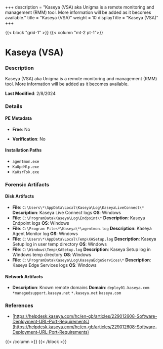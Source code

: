 +++
description = "Kaseya (VSA) aka Unigma is a remote monitoring and management (RMM) tool. More information will be added as it becomes available."
title = "Kaseya (VSA)"
weight = 10
displayTitle = "Kaseya (VSA)"
+++


{{< block "grid-1" >}}
{{< column "mt-2 pt-1">}}

# Kaseya (VSA)


### Description

Kaseya (VSA) aka Unigma is a remote monitoring and management (RMM) tool. More information will be added as it becomes available.



**Last Modified**: 2/8/2024

### Details


#### PE Metadata


- **Free**: No

- **Verification**: No




#### Installation Paths
- `agentmon.exe`
- `KaUpdHlp.exe`
- `KaUsrTsk.exe`

### Forensic Artifacts

#### Disk Artifacts
- **File**: `C:\Users\*\AppData\Local\Kaseya\Log\KaseyaLiveConnect\*`
  **Description**: Kaseya Live Connect logs
  **OS**: Windows
- **File**: `C:\ProgramData\Kaseya\Log\Endpoint\*`
  **Description**: Kaseya Endpoint logs
  **OS**: Windows
- **File**: `C:\Program Files*\Kaseya\*\agentmon.log`
  **Description**: Kaseya Agent Monitor log
  **OS**: Windows
- **File**: `C:\Users\*\AppData\Local\Temp\KASetup.log`
  **Description**: Kaseya Setup log in user temp directory
  **OS**: Windows
- **File**: `C:\Windows\Temp\KASetup.log`
  **Description**: Kaseya Setup log in Windows temp directory
  **OS**: Windows
- **File**: `C:\ProgramData\Kaseya\Log\KaseyaEdgeServices\*`
  **Description**: Kaseya Edge Services logs
  **OS**: Windows



#### Network Artifacts

- **Description**: Known remote domains
  **Domain**: `deploy01.kaseya.com` `*managedsupport.kaseya.net` `*.kaseya.net` `kaseya.com`





### References
- [https://helpdesk.kaseya.com/hc/en-gb/articles/229012608-Software-Deployment-URL-Port-Requirements](https://helpdesk.kaseya.com/hc/en-gb/articles/229012608-Software-Deployment-URL-Port-Requirements)



{{< /column >}}
{{< /block >}}
